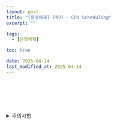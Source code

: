 ```yaml
---
layout: post
title: "[운영체제] 7주차 - CPU Scheduling"
excerpt: ""

tags:
  - [운영체제]

toc: true

date: 2025-04-14
last_modified_at: 2025-04-14
---
```

## 

<br>
<br>
<br>
<br>
<details>
<summary>주의사항</summary>
<div markdown="1">  

이 포스팅은 강원대학교 송원준 교수님의 운영체제 수업을 들으며 내용을 정리 한 것입니다.  
수업 내용에 대한 저작권은 교수님께 있으니,  
다른 곳으로의 무분별한 내용 복사를 자제해 주세요.  

</div>
</details>